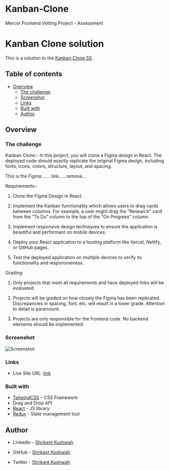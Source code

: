 # Kanban-Clone
Mercor Frontend Vetting Project - Assessment

# Kanban Clone solution

This is a solution to the [Kanban Clone SS](https://drive.google.com/file/d/1rCEOtI-fda8DQ1b6Ug9fZs-B34dPrJ5x/view?usp=sharing).

## Table of contents

- [Overview](#overview)
  - [The challenge](#the-challenge)
  - [Screenshot](#screenshot)
  - [Links](#links)
  - [Built with](#built-with)
  - [Author](#author)

## Overview

### The challenge

Kanban Clone:-
In this project, you will clone a Figma design in React. The deployed code should exactly replicate the original Figma design, including fonts, icons, colors, structure, layout, and spacing.

This is the Figma:.......link......remove...

Requirements:-

1. Clone the Figma Design in React.

2. Implement the Kanban functionality which allows users to drag cards between columns. For example, a user might drag the “Research” card from the “To Do” column to the top of the “On Progress” column.

3. Implement responsive design techniques to ensure the application is beautiful and performant on mobile devices.

4. Deploy your React application to a hosting platform like Vercel, Netlify, or GitHub pages.

5. Test the deployed application on multiple devices to verify its functionality and responsiveness.

Grading:

1. Only projects that meet all requirements and have deployed links will be evaluated.

2. Projects will be graded on how closely the Figma has been replicated. Discrepancies in spacing, font, etc. will result in a lower grade. Attention to detail is paramount.

3. Projects are only responsible for the frontend code. No backend elements should be implemented.

### Screenshot

![Screenshot](https://drive.google.com/file/d/1rCEOtI-fda8DQ1b6Ug9fZs-B34dPrJ5x/view?usp=sharing)

### Links

- Live Site URL: [link]()

### Built with

- [TailwindCSS](https://tailwindcss.com/) - CSS Framework
- Drag and Drop API
- [React](https://reactjs.org/) - JS library
- [Redux](https://redux.js.org/) - State management tool

## Author

- LinkedIn - [Shrikant Kushwah](https://www.linkedin.com/in/shrikant-kushwah-5bb1911b2/)

- GitHub - [Shrikant Kushwah](https://github.com/shrikant-kushwah)

- Twitter - [Shrikant Kushwah](https://twitter.com/kushwa_shrikant)
